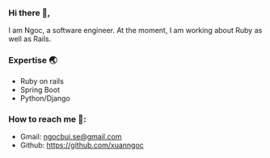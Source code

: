 ### Hi there 👋,
I am Ngoc, a software engineer. At the moment, I am working about Ruby as well as Rails.

### Expertise 🌏
- Ruby on rails
- Spring Boot
- Python/Django

### How to reach me 📩: 
- Gmail: ngocbui.se@gmail.com
- Github: https://github.com/xuanngoc
